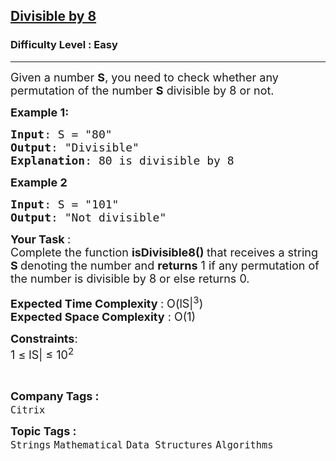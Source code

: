 <h2><a href="https://www.geeksforgeeks.org/problems/divisible-by-82732/1?page=4&category=Mathematical&difficulty=Easy&sortBy=submissions">Divisible by 8</a></h2><h3>Difficulty Level : Easy</h3><hr><div class="problems_problem_content__Xm_eO"><p><span style="font-size:18px">Given a number <strong>S</strong>,&nbsp;you need to check whether any permutation of the number <strong>S</strong>&nbsp;divisible by 8 or not.&nbsp;</span></p>

<p><span style="font-size:18px"><strong>Example 1:</strong></span></p>

<pre><span style="font-size:18px"><strong>Input</strong>: S = "80"
<strong>Output</strong>: "Divisible"
<strong>Explanation</strong>: 80 is divisible by 8</span>
</pre>

<p><span style="font-size:18px"><strong>Example 2</strong></span></p>

<pre><span style="font-size:18px"><strong>Input</strong>: S = "101"
<strong>Output</strong>: "Not divisible"</span></pre>

<p><span style="font-size:18px"><strong>Your Task </strong>:<br>
Complete the function&nbsp;<strong>isDivisible8()&nbsp;</strong>that receives a string <strong>S&nbsp;</strong>denoting the number and&nbsp;<strong>returns</strong> 1 if&nbsp;any permutation of the number is divisible by 8&nbsp;or else returns 0.</span></p>

<p><span style="font-size:18px"><strong>Expected Time Complexity </strong>: O(lS|<sup>3</sup>)<br>
<strong>Expected Space Complexity</strong> : O(1)</span></p>

<p><span style="font-size:18px"><strong>Constraints</strong>:<br>
1 ≤ lS|&nbsp;≤ 10<sup>2</sup></span></p>

<p>&nbsp;</p>
</div><p><span style=font-size:18px><strong>Company Tags : </strong><br><code>Citrix</code>&nbsp;<br><p><span style=font-size:18px><strong>Topic Tags : </strong><br><code>Strings</code>&nbsp;<code>Mathematical</code>&nbsp;<code>Data Structures</code>&nbsp;<code>Algorithms</code>&nbsp;